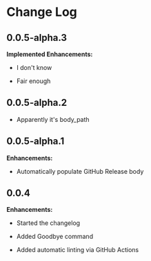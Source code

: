 # Change Log

## 0.0.5-alpha.3

**Implemented Enhancements:**

- I don't know

- Fair enough

## 0.0.5-alpha.2

- Apparently it's body_path

## 0.0.5-alpha.1

**Enhancements:**

- Automatically populate GitHub Release body

## 0.0.4

**Enhancements:**

- Started the changelog

- Added Goodbye command

- Added automatic linting via GitHub Actions
